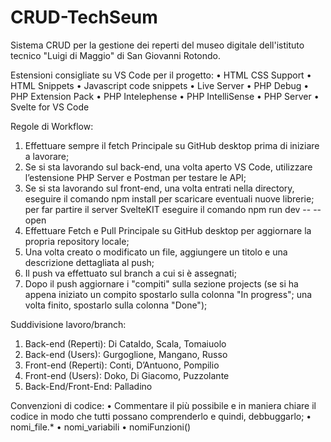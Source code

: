 # CRUD-TechSeum
Sistema CRUD per la gestione dei reperti del museo digitale dell'istituto tecnico "Luigi di Maggio" di San Giovanni Rotondo.

Estensioni consigliate su VS Code per il progetto: 
•	HTML CSS Support
•	HTML Snippets
•	Javascript code snippets
•	Live Server
•	PHP Debug
•	PHP Extension Pack
•	PHP Intelephense
•	PHP IntelliSense
•	PHP Server
•	Svelte for VS Code

Regole di Workflow:
1.	Effettuare sempre il fetch Principale su GitHub desktop prima di iniziare a lavorare;
2.	Se si sta lavorando sul back-end, una volta aperto VS Code, utilizzare l’estensione PHP Server e Postman per testare le API;
3.	Se si sta lavorando sul front-end, una volta entrati nella directory, eseguire il comando npm install per scaricare eventuali nuove librerie; per far partire il server SvelteKIT eseguire il comando npm run dev -- --open
4.	Effettuare Fetch e Pull Principale su GitHub desktop per aggiornare la propria repository locale;
5.	Una volta creato o modificato un file, aggiungere un titolo e una descrizione dettagliata al push;
6.	Il push va effettuato sul branch a cui si è assegnati;
7.	Dopo il push aggiornare i "compiti" sulla sezione projects (se si ha appena iniziato un compito spostarlo sulla colonna "In progress"; una volta finito, spostarlo sulla colonna "Done");

Suddivisione lavoro/branch:
1. Back-end (Reperti): Di Cataldo, Scala, Tomaiuolo 
2. Back-end (Users): Gurgoglione, Mangano, Russo
3. Front-end (Reperti): Conti, D’Antuono, Pompilio
4. Front-end (Users): Doko, Di Giacomo, Puzzolante
5. Back-End/Front-End: Palladino

Convenzioni di codice:
•	Commentare il più possibile e in maniera chiare il codice in modo che tutti possano comprenderlo e quindi, debbuggarlo;
•	nomi_file.*
•	nomi_variabili
•	nomiFunzioni()